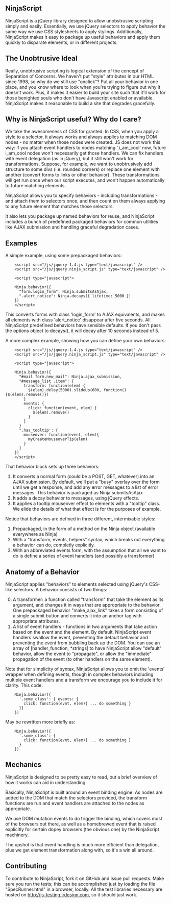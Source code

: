 ## NinjaScript
NinjaScript is a jQuery library designed to allow unobstrusive scripting simply and easily.  Essentially, we use jQuery selectors to apply behavior the same way we use CSS stylesheets to apply stylings.  Additionally, NinjaScript makes it easy to package up useful behaviors and apply them quickly to disparate elements, or in different projects.

## The Unobtrusive Ideal
Really, unobtrusive scripting is logical extension of the concept of Separation of Concerns.  We haven't put "style" attributes in our HTML since 1998, so why do we still use "onclick"?  Put all your behavior in one place, and you know where to look when you're trying to figure out why it doesn't work.  Plus, it makes it easier to build your site such that it'll work for those benighted souls who don't have Javascript enabled or available.  NinjaScript makes it reasonable to build a site that degrades gracefully.

## Why is NinjaScript useful?   Why do I care?

We take the awesomeness of CSS for granted.  In CSS, when you apply a style
to a selector, it always works and always applies to matching DOM nodes - no matter when those nodes were created.   JS does not work this way: if you attach event handlers to nodes matching '.i_am_cool' now, future i_am_cool
nodes won't necessarily get those handlers.  We can fix handlers with event delegation (as in jQuery), but it still won't work for transformations.  Suppose, for example, we want to unobtrusively add structure to some divs (i.e. rounded corners) or replace one element with another (convert forms to links or other behavior).  These transformations will get run once when our script executes, and won't happen automatically to future matching elements.

NinjaScript allows you to specify behaviors - including transformations - and attach them to selectors once, and then count on them always applying to any future element that matches those selectors.

It also lets you package up named behaviors for reuse, and NinjaScript includes a bunch of predefined packaged behaviors for common utilities like
AJAX submission and handling graceful degradation cases.

## Examples

A simple example, using some prepackaged behaviors:

        <script src="/js/jquery-1.4.js type="text/javascript" />
        <script src="/js/jquery.ninja_script.js" type="text/javascript" />

        <script type="javascript">

        Ninja.behavior({
          "form.login_form": Ninja.submitsAsAjax,
          ".alert_notice": Ninja.decays({ lifetime: 5000 })
        })
        </script>

This converts forms with class 'login_form' to AJAX equivalents, and makes
all elements with class 'alert_notice' disappear after five seconds.  All NinjaScript predefined behaviors have sensible defaults.  If you don't pass the options object to decays(), it will decay after 10 seconds instead of 5.

A more complex example, showing how you can define your own behaviors:

        <script src="/js/jquery-1.4.js type="text/javascript" />
        <script src="/js/jquery.ninja_script.js" type="text/javascript" />

        <script type="javascript">

        Ninja.behavior({
          "#mail form.new_mail": Ninja.ajax_submission,
          "#message_list .item": {
            transform: function(elem) {
              $(elem).delay(5000).slideUp(600, function(){$(elem).remove()})
            }
            events: {
              click: function(event, elem) {
                $(elem).remove()
              }
            }
          }
          ".has_tooltip': {
            mouseover: function(event, elem){
              myCreateMouseoverTip(elem)
            }
          }
        })
        </script>

That behavior block sets up three behaviors:

1. It converts a normal form (could be a POST, GET, whatever) into an AJAX submission.  By default, we'll put a "busy" overlay over the form until we get a response, and add any error messages to a list of error messages.  This behavior is packaged as Ninja.submitsAsAjax
1. It adds a decay behavior to messages, using jQuery effects.
1. It applies a tooltip mouseover effect to elements with a "tooltip" class.  We elide the details of what that effect is for the purposes of example.

Notice that behaviors are defined in three different, intermixable styles:

1. Prepackaged, in the form of a method on the Ninja object (available everywhere as Ninja)
1. With a "transform, events, helpers" syntax, which breaks out everything a behavior can do, completly explicitly.
1. With an abbreviated events form, with the assumption that all we want to do is define a series of event handlers (and possibly a transformer)

## Anatomy of a Behavior

NinjaScript applies "behaviors" to elements selected using jQuery's CSS-like selectors.  A behavior consists of two things:

0. A transformer: a function called "transform" that take the element as its argument, and changes it in ways that are appropriate to the behavior.  One prepackaged behavior "make_ajax_link" takes a form consisting of a single submit button and converts it into an anchor tag with appropriate attributes.
0. A list of event handlers - functions in two arguments that take action based on the event and the element.  By default, NinjaScript event handlers swallow the event, preventing the default behavior and preventing the event from bubbling back up the DOM.  You can use an array of [handler_function, *strings] to have NinjaScript allow "default" behavior, allow the event to "propagate", or allow the "immediate" propagation of the event (to other handlers on the same element).

Note  that for simplicity of syntax,  NinjaScript allows you to omit the 'events' wrapper when defining events, though in complex behaviors including multiple event handlers and a transform we encourage you to include it for clarity.   This code:

        Ninja.behavior({
          '.some_class': { events: {
            click: function(evnt, elem){ ... do something }
          }}
        })

May be rewritten more briefly as:

        Ninja.behavior({
          '.some_class': {
            click: function(evnt, elem){ ... do something }
          }
        })

## Mechanics

NinjaScript is designed to be pretty easy to read, but a brief overview of how it works can aid in understanding.

Basically, NinjaScript is built around an event binding engine.  As nodes are added to the DOM that match the selectors provided, the transform functions are run and event handlers are attached to the nodes as appropriate.

We use DOM mutation events to do trigger the binding, which covers most of the browsers out there, as well as a homebrewed event that is raised explicitly for certain dopey browsers (the obvious one) by the NinjaScript machinery.

The upshot is that event handling is much more efficient than delegation, plus we get element transformation along with, so it's a win all around.

## Contributing

To contribute to NinjaScript, fork it on GitHub and issue pull requests.   Make sure you run the tests; this can be accomplished just by loading the
file "SpecRunner.html" in a browser, locally.  All the test libraries necessary are hosted on http://js-testing.lrdesign.com, so it should just
work.
